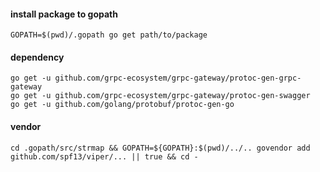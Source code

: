 #### install package to gopath

    GOPATH=$(pwd)/.gopath go get path/to/package


#### dependency

    go get -u github.com/grpc-ecosystem/grpc-gateway/protoc-gen-grpc-gateway
    go get -u github.com/grpc-ecosystem/grpc-gateway/protoc-gen-swagger
    go get -u github.com/golang/protobuf/protoc-gen-go

#### vendor

    cd .gopath/src/strmap && GOPATH=${GOPATH}:$(pwd)/../.. govendor add github.com/spf13/viper/... || true && cd -